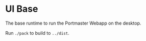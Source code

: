 # UI Base

The base runtime to run the Portmaster Webapp on the desktop.

Run `./pack` to build to `../dist`.
